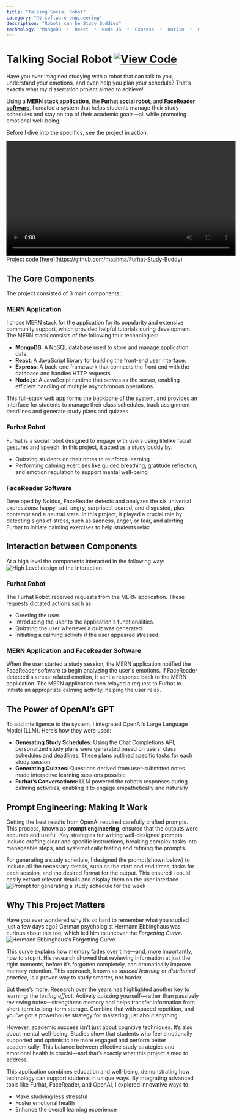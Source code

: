 ```yaml
---
title: "Talking Social Robot"
category: "🧚‍♀️ software engineering"
description: "Robots can be Study Buddies"
technology: "MongoDB  •  React  •  Node JS  •  Express  •  Kotlin  •  OpenAI"
---
```


# Talking Social Robot [![View Code](../images/github.svg)](https://github.com/maahma/Furhat-Study-Buddy)

Have you ever imagined studying with a robot that can talk to you, understand your emotions, and even help you plan your schedule? That’s exactly what my dissertation project aimed to achieve!

Using a **MERN stack application**, the **[Furhat social robot](https://www.furhatrobotics.com/furhat-robot)**, and **[FaceReader software](https://www.noldus.com/facereader?utm_term=&utm_campaign=PM+-+H%7CFR(P)+-+EU&utm_source=adwords&utm_medium=ppc&hsa_acc=5401040478&hsa_cam=20431224428&hsa_grp=&hsa_ad=&hsa_src=x&hsa_tgt=&hsa_kw=&hsa_mt=&hsa_net=adwords&hsa_ver=3&gad_source=1&gclid=CjwKCAiAkc28BhB0EiwAM001TaNK0ePe_b_77UW-9RbCeqAUP03NdQepOddiCNvDjp_cssy2IznbWRoCwMcQAvD_BwE)**, I created a system that helps students manage their study schedules and stay on top of their academic goals—all while promoting emotional well-being. 

Before I dive into the specifics, see the project in action:

<video controls width="600">
  <source src="../post-imgs/FurhatDemo.mp4" type="video/mp4">
  Your browser does not support the video tag.
</video>
Project code [here](https://github.com/maahma/Furhat-Study-Buddy)

## **The Core Components**
The project consisted of 3 main components :

### **MERN Application**
I chose MERN stack for the application for its popularity and extensive community support, which provided helpful tutorials during development. The MERN stack consists of the following four technologies:
- **MongoDB**: A NoSQL database used to store and manage application data.
- **React**: A JavaScript library for building the front-end user interface.
- **Express**: A back-end framework that connects the front end with the database and handles HTTP requests.
- **Node.js**: A JavaScript runtime that serves as the server, enabling efficient handling of multiple asynchronous operations.

This full-stack web app forms the backbone of the system, and provides an interface for students to manage their class schedules, track assignment deadlines and generate study plans and quizzes

### **Furhat Robot**
Furhat is a social robot designed to engage with users using lifelike facial gestures and speech. In this project, it acted as a study buddy by:
- Quizzing students on their notes to reinforce learning
- Performing calming exercises like guided breathing, gratitude reflection, and emotion regulation to support mental well-being

### **FaceReader Software**
Developed by Noldus, FaceReader detects and analyzes the six universal expressions: happy, sad, angry, surprised, scared, and disgusted, plus contempt and a neutral state. In this project, it played a crucial role by detecting signs of stress, such as sadness, anger, or fear, and alerting Furhat to initiate calming exercises to help students relax.

## Interaction between Components
At a high level the components interacted in the following way:
![High Level design of the interaction](../post-imgs/high-level-design.png)

### Furhat Robot  
The Furhat Robot received requests from the MERN application. These requests dictated actions such as:

- Greeting the user.
- Introducing the user to the application's functionalities.
- Quizzing the user whenever a quiz was generated.
- Initiating a calming activity if the user appeared stressed.

### MERN Application and FaceReader Software

When the user started a study session, the MERN application notified the FaceReader software to begin analyzing the user's emotions. If FaceReader detected a stress-related emotion, it sent a response back to the MERN application. The MERN application then relayed a request to Furhat to initiate an appropriate calming activity, helping the user relax.

## **The Power of OpenAI’s GPT**
To add intelligence to the system, I integrated OpenAI’s Large Language Model (LLM). Here’s how they were used:
- **Generating Study Schedules:** Using the Chat Completions API, personalized study plans were generated based on users’ class schedules and deadlines. These plans outlined specific tasks for each study session
- **Generating Quizzes:**  Questions derived from user-submitted notes made interactive learning sessions possible
- **Furhat’s Conversations:** LLM powered the robot’s responses during calming activities, enabling it to engage empathetically and naturally

## **Prompt Engineering: Making It Work**
Getting the best results from OpenAI required carefully crafted prompts. This process, known as **prompt engineering**, ensured that the outputs were accurate and useful. Key strategies for writing well-designed prompts include crafting clear and specific instructions, breaking complex tasks into manageable steps, and systematically testing and refining the prompts.

For generating a study schedule, I designed the prompt(shown below) to include all the necessary details, such as the start and end times, tasks for each session, and the desired format for the output. This ensured I could easily extract relevant details and display them on the user interface. 
![Prompt for generating a study schedule for the week](../post-imgs/final-prompt.png)

## **Why This Project Matters**
Have you ever wondered why it’s so hard to remember what you studied just a few days ago? German psychologist Hermann Ebbinghaus was curious about this too, which led him to uncover the _Forgetting Curve_.
![Hermann Ebbinghaus's Forgetting Curve](../post-imgs/forgetting-curve.png)

This curve explains how memory fades over time—and, more importantly, how to stop it. His research showed that reviewing information at just the right moments, before it’s forgotten completely, can dramatically improve memory retention. This approach, known as _spaced learning_ or _distributed practice_, is a proven way to study smarter, not harder.

But there’s more. Research over the years has highlighted another key to learning: the _testing effect_. Actively quizzing yourself—rather than passively reviewing notes—strengthens memory and helps transfer information from short-term to long-term storage. Combine that with spaced repetition, and you’ve got a powerhouse strategy for mastering just about anything.

However, academic success isn’t just about cognitive techniques. It’s also about mental well-being. Studies show that students who feel emotionally supported and optimistic are more engaged and perform better academically. This balance between effective study strategies and emotional health is crucial—and that’s exactly what this project aimed to address.

This application combines education and well-being, demonstrating how technology can support students in unique ways. By integrating advanced tools like Furhat, FaceReader, and OpenAI, I explored innovative ways to:
- Make studying less stressful
- Foster emotional health
- Enhance the overall learning experience